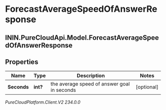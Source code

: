 # ForecastAverageSpeedOfAnswerResponse

## ININ.PureCloudApi.Model.ForecastAverageSpeedOfAnswerResponse

## Properties

|Name | Type | Description | Notes|
|------------ | ------------- | ------------- | -------------|
| **Seconds** | **int?** | the average speed of answer goal in seconds | [optional] |



_PureCloudPlatform.Client.V2 234.0.0_
